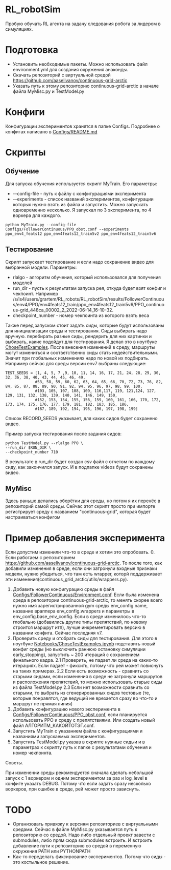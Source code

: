 # RL_robotSim
Пробую обучать RL агента на задачу следования робота за лидером в симуляциях.

# Подготовка
- Установить необходимые пакеты. Можно использовать файл environment.yml для создания окружения анаконды.
- Скачать репозиторий с виртуальной средой https://github.com/aaselivanov/continuous-grid-arctic
- Указать  путь к этому репозиторию continuous-grid-arctic в начале файла MyMisc.py и TestModel.py

# Конфиги
Конфигурации экспериментов хранятся в папке Configs. Подробнее о конфигах написано в [Configs/README.md](Configs/)

# Скрипты

## Обучение
Для запуска обучения используется скрипт MyTrain. Его параметры: 
- --config-file - путь к файлу с конфигурациями эксперимента
- --experiments - список названий экспериментов, конфигурации которых нужно взять из файла и запустить. Можно запускать одновременно несколько. Я запускал по 3 эксперимента, по 4 воркера для каждого.
```
python MyTrain.py --config-file Configs/FollowerContinuous/PPO_obst.conf --experiments ppo_env4_feats12 ppo_env4feats12_train5v2 ppo_env4feats12_train5v6
```
## Тестирование
Скрипт запускает тестирование и если надо сохранение видео для выбранной модели.
Параметры:
- rlalgo - алгоритм обучения, который использовался для получения моделей
- run_dir - пусть к результатам запуска рея, откуда будет взят конфиг и чекпоинт. Например /s/ls4/users/grartem/RL_robots/RL_robotSim/results/FollowerContinuous/env4/PPO/env4feats12_train/ppo_env4feats12_train5v6/PPO_continuous-grid_448ca_00002_2_2022-06-14_16-10-32. 
- checkpoint_number - номер чекпоинта из которого взять веса

Также перед запуском стоит задать сиды, которые будут использованы для инициализации среды и тестирования. Сиды выбирать надо вручную. перебирать разные сиды, рендерить для них картинки и выбирать, какие подойдут для тестирования. Я делал это в ноутбуке [ChoseTestExamples](Notebooks/ChoseTestExamples.ipynb).  После внесения изменений в среду, маршруты могут измениться и соответственно сиды стать недействительными. Значит при глобальных изменениях надо по новой их подбирать.
Например сейчас для среды версии env7 выбраны следующие: 
```
TEST_SEEDS = [1, 4, 5, 7 ,9, 10, 11, 14, 16, 17, 21, 24, 28, 29, 30, 32, 36, 38, 40, 43, 44, 45, 46, 49,
             #53, 58, 59, 60, 62, 63, 64, 65, 66, 70, 72, 73, 76, 82, 84, 85, 87, 88, 89, 90, 91, 92, 94, 95, 96, 97, 98, 99, 100,
             #103, 105, 107, 108, 109, 116,117, 119, 121,124, 127, 129, 131, 132, 138, 139, 140, 141, 146, 149, 150,
             #152, 153, 154, 155, 156, 159, 160, 161, 166, 170, 172, 173, 174, 175, 176, 177, 179, 181, 182, 183, 185, 186,
             #187, 189, 192, 194, 195, 196, 197, 198, 199]
```
Список RECORD_SEEDS указывает, для каких сидов будет сохранено видео.

Пример запуска тестирования после задания сидов: 
```
python TestModel.py --rlalgo PPO \
--run_dir $RUN_DIR \
--checkpoint_number 710
```
В результате в run_dir будет создан csv файл с отчетом по каждому сиду, как закончился запуск. И в подпапке videos будут сохранены видео.
## MyMisc
Здесь раньше делались оберётки для среды, но потом я их перенёс в репозиторий самой среды. Сейчас этот скрипт просто при импорте регистрирует среду с названием "continuous-grid", которая будет настраиваться конфигом

# Пример добавления эксперимента
Если допустим изменили что-то в среде и хотим это опробовать.
0. Если работаем с репозиторием https://github.com/aaselivanov/continuous-grid-arctic. То после того, как добавили изменения в среде, если они затронули входные признаки модели, нужно убедиться, что там есть wrapper, которй поддерживает эти изменения(continuous_grid_arctic/utils/wrappers.py). 
1. Добавить новую конфигурацию среды в файл [Configs/FollowerContinuous/Environment.conf](Configs/FollowerContinuous/Environment.conf). Если была изменена среда в репозитории continuous-grid-arctic, то менять скорее всего нужно имя зарегистрированной gym среды env_config.name, название враппера env_config.wrappers  и параметры в env_config.base_env_config. Если в среде изменилось что-то глобально (добавились другие типы препятствий, по новому строится маршрут итп), лучше инкрементировать версию в названии конфига. Сейчас последняя v7.
2. Проверить среду и отобрать сиды для тестирования. Для этого в ноутбуке [Notebooks/ChoseTestExamples.ipynb](Notebooks/ChoseTestExamples.ipynb) подставить новый конфиг среды (но выключить раннюю остановку симуляции early_stopping), запустить ~ 200 итераций с сохранением финального кадра. 
2.1 Проверить, не падает ли среда на каких-то итерациях. Если падает - фиксить, потому что рей может повиснуть на таких примерах.
2.2 Если есть возможность - сравнить со старыми сидами, если изменения в среде не затронули маршрутов и расположения препятствий, то можно использовать старые сиды из файла TestModel.py
2.3 Если нет возможности сравнить со старыми, то выбрать из сгенерированных сидов тестовые (те, которые понравятся, где ведущий не врезается сразу во что-то и маршрут не прямая линия)
3. Добавить конфигурацию нового эксперимента в [Configs/FollowerContinuous/PPO_obst.conf](Configs/FollowerContinuous/PPO_obst.conf), если планируется использовать PPO и среду с препятствиями. Или создать новый файл АЛГОРИТМ_КАКОЙТОТЭГ.conf.
4. Запустить MyTrain с указанием файла с конфигурациями и названиями запускаемых экспериментов. 
5. Запустить TestModel.py указав в скрипте нужные сидыи и в параметрах к скрипту путь к папке с результатами обучения и номер чекпоинта.

Советы.

При изменении среды рекомендуется сначала сделать небольшой запуск с 1 воркером и одним экспериментом за раз и log_level в конфиге указать DEBUG. Потому что если задать сразу несколько воркеров, при ошибке в среде, рей может просто зависнуть.

# TODO
- Организовать привязку к версиям репозиториев с виртуальными средами. Сейчас в файле MyMisc.py указывается путь к репозиторию со средой. Надо либо отдельный проект завести с submodules, либо прям сюда submodules встроить. И встроить добавление пути к репозиторию со средой в переменную окружения PATH или PYTHONPATH
- Как-то переделать фиксирование экспериментов. Потому что сиды - это костыльное решение.